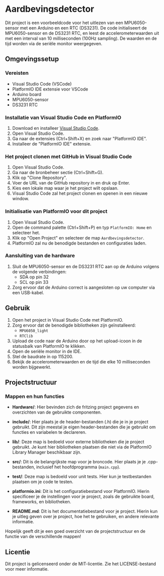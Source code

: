 # Aardbevingsdetector

Dit project is een voorbeeldcode voor het uitlezen van een MPU6050-sensor met een Arduino en een RTC (DS3231). De code initialiseert de MPU6050-sensor en de DS3231 RTC, en leest de accelerometerwaarden uit met een interval van 10 milliseconden (100Hz sampling). De waarden en de tijd worden via de seriële monitor weergegeven.

## Omgevingssetup

### Vereisten

- Visual Studio Code (VSCode)
- PlatformIO IDE extensie voor VSCode
- Arduino board
- MPU6050-sensor
- DS3231 RTC

### Installatie van Visual Studio Code en PlatformIO

1. Download en installeer [Visual Studio Code](https://code.visualstudio.com/).
2. Open Visual Studio Code.
3. Ga naar de extensies (Ctrl+Shift+X) en zoek naar "PlatformIO IDE".
4. Installeer de "PlatformIO IDE" extensie.

### Het project clonen met GitHub in Visual Studio Code

1. Open Visual Studio Code.
2. Ga naar de bronbeheer sectie (Ctrl+Shift+G).
3. Klik op "Clone Repository".
4. Voer de URL van de GitHub repository in en druk op Enter.
5. Kies een lokale map waar je het project wilt opslaan.
6. Visual Studio Code zal het project clonen en openen in een nieuwe window.

### Initialisatie van PlatformIO voor dit project

1. Open Visual Studio Code.
2. Open de command palette (Ctrl+Shift+P) en typ `PlatformIO: Home` en selecteer het.
3. Klik op "Open Project" en selecteer de map `Aardbevingsdetector`.
4. PlatformIO zal nu de benodigde bestanden en configuraties laden.

### Aansluiting van de hardware

1. Sluit de MPU6050-sensor en de DS3231 RTC aan op de Arduino volgens de volgende verbindingen:
   - SDA op pin 32
   - SCL op pin 33
2. Zorg ervoor dat de Arduino correct is aangesloten op uw computer via een USB-kabel.

## Gebruik

1. Open het project in Visual Studio Code met PlatformIO.
2. Zorg ervoor dat de benodigde bibliotheken zijn geïnstalleerd:
   - `MPU6050_light`
   - `RTClib`
3. Upload de code naar de Arduino door op het upload-icoon in de statusbalk van PlatformIO te klikken.
4. Open de seriële monitor in de IDE.
5. Stel de baudrate in op 115200.
6. Bekijk de accelerometerwaarden en de tijd die elke 10 milliseconden worden bijgewerkt.

## Projectstructuur

### Mappen en hun functies

- **Hardware/**: Hier bevinden zich de fritzing project gegevens en overzichten van de gebruikte componenten.

- **include/**: Hier plaats je de header-bestanden (.h) die je in je project gebruikt. Dit zijn meestal je eigen header-bestanden die je gebruikt om functies en variabelen te declareren.

- **lib/**: Deze map is bedoeld voor externe bibliotheken die je project gebruikt. Je kunt hier bibliotheken plaatsen die niet via de PlatformIO Library Manager beschikbaar zijn.

- **src/**: Dit is de belangrijkste map voor je broncode. Hier plaats je je .cpp-bestanden, inclusief het hoofdprogramma (`main.cpp`).

- **test/**: Deze map is bedoeld voor unit tests. Hier kun je testbestanden plaatsen om je code te testen.

- **platformio.ini**: Dit is het configuratiebestand voor PlatformIO. Hierin specificeer je de instellingen voor je project, zoals de gebruikte board, frameworks, en bibliotheken.

- **README.md**: Dit is het documentatiebestand voor je project. Hierin kun je uitleg geven over je project, hoe het te gebruiken, en andere relevante informatie.

Hopelijk geeft dit je een goed overzicht van de projectstructuur en de functie van de verschillende mappen!

## Licentie

Dit project is gelicenseerd onder de MIT-licentie. Zie het LICENSE-bestand voor meer informatie.